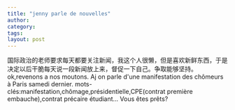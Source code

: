 ```yaml
---
title: "jenny parle de nouvelles"
author:
category: 
tags: 
layout: post
---
```

国际政治的老师要求每天都要关注新闻，我这个人很懒，但是喜欢新鲜东西，于是决定以后干脆每天说一段新闻放上来，督促一下自己。争取能够坚持。
ok,revenons a nos moutons.
Aj on parle d'une manifestation des chômeurs à Paris samedi dernier.
mots-clés:manifestation,chômage,présidentielle,CPE(contrat première embauche),contrat précaire étudiant…
Vous êtes prêts?

